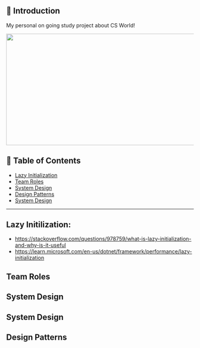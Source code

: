 ## 🚀 Introduction

My personal on going study project about CS World!

<p align="center">
  <img src = "https://www.kaufmancounty.net/ImageRepository/Document?documentId=5911" width=800 height=300>
</p>

## 🚩 Table of Contents
- [Lazy Initialization](#lazy-initialization)
- [Team Roles](#team-roles)
- [System Design](#system-design)
- [Design Patterns](#design-patterns)
- [System Design](#system-design)

***

## Lazy Initilization:
  - https://stackoverflow.com/questions/978759/what-is-lazy-initialization-and-why-is-it-useful
  - https://learn.microsoft.com/en-us/dotnet/framework/performance/lazy-initialization

## Team Roles

## System Design 

## System Design

## Design Patterns


